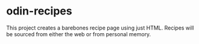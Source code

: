 # odin-recipes
This project creates a barebones recipe page using just HTML. Recipes will be sourced from either the web or from personal memory.